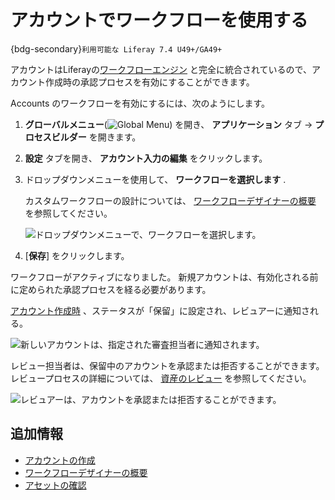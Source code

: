 # アカウントでワークフローを使用する

{bdg-secondary}`利用可能な Liferay 7.4 U49+/GA49+`

アカウントはLiferayの[ワークフローエンジン](../../process-automation/workflow/introduction-to-workflow.md) と完全に統合されているので、アカウント作成時の承認プロセスを有効にすることができます。

Accounts のワークフローを有効にするには、次のようにします。

1. **グローバルメニュー**(![Global Menu](../../images/icon-applications-menu.png)) を開き、 **アプリケーション** タブ &rarr; **プロセスビルダー** を開きます。

1. **設定** タブを開き、 **アカウント入力の編集** をクリックします。

1. ドロップダウンメニューを使用して、 **ワークフローを選択します** .
 
   カスタムワークフローの設計については、 [ワークフローデザイナーの概要](../../process-automation/workflow/designing-and-managing-workflows/workflow-designer/workflow-designer-overview.md) を参照してください。
   
   ![ドロップダウンメニューで、ワークフローを選択します。](./using-workflow-with-accounts/images/01.png)

1. [**保存**] をクリックします。

ワークフローがアクティブになりました。 新規アカウントは、有効化される前に定められた承認プロセスを経る必要があります。

[アカウント作成時](../accounts.md#creating-an-account) 、ステータスが「保留」に設定され、レビュアーに通知される。

![新しいアカウントは、指定された審査担当者に通知されます。](./using-workflow-with-accounts/images/02.png)

レビュー担当者は、保留中のアカウントを承認または拒否することができます。 レビュープロセスの詳細については、 [資産のレビュー](../../process-automation/workflow/using-workflows/reviewing-assets.md) を参照してください。

![レビュアーは、アカウントを承認または拒否することができます。](./using-workflow-with-accounts/images/03.png)

## 追加情報

* [アカウントの作成](../accounts.md#creating-an-account)
* [ワークフローデザイナーの概要](../../process-automation/workflow/designing-and-managing-workflows/workflow-designer/workflow-designer-overview.md)
* [アセットの確認](../../process-automation/workflow/using-workflows/reviewing-assets.md)
